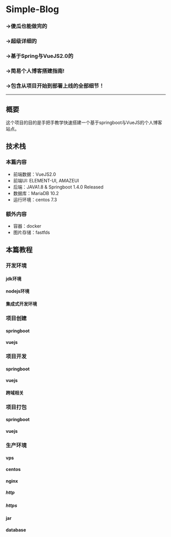 # Simple-Blog
### ->傻瓜也能做完的
### ->超级详细的
### ->基于Spring与VueJS2.0的
### ->简易个人博客搭建指南!
### ->包含从项目开始到部署上线的全部细节！
*****

## 概要
这个项目的目的是手把手教学快速搭建一个基于springboot与VueJS的个人博客站点。
## 技术栈
### 本篇内容
+ 前端数据：VueJS2.0
+ 前端UI: ELEMENT-UI, AMAZEUI
+ 后端：JAVA1.8 & Springboot 1.4.0 Released
+ 数据库：MariaDB 10.2
+ 运行环境：centos 7.3
### 额外内容
+ 容器：docker
+ 图片存储：fastfds

## 本篇教程
### 开发环境
#### jdk环境
#### nodejs环境
#### 集成式开发环境
### 项目创建
#### springboot
#### vuejs
### 项目开发
#### springboot
#### vuejs
#### 跨域相关
### 项目打包
#### springboot
#### vuejs
### 生产环境
#### vps
#### centos
#### nginx
##### http
##### https
#### jar
#### database




